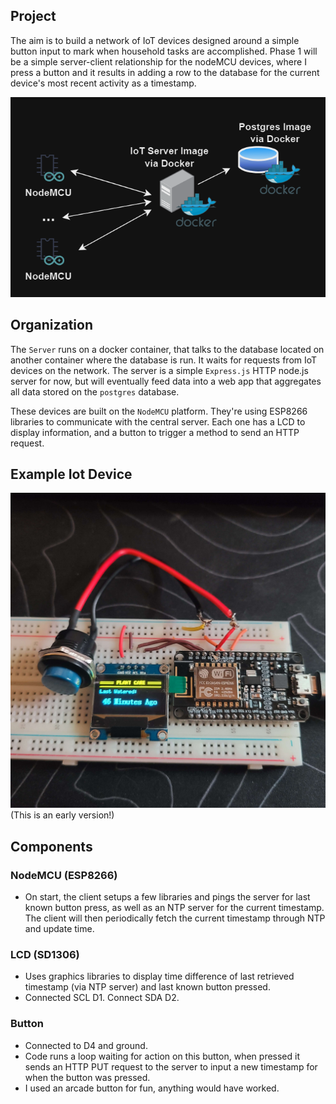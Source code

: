 ## Project
The aim is to build a network of IoT devices designed around a simple button input to mark when household tasks are accomplished. Phase 1 will be a simple server-client relationship for the nodeMCU devices, where I press a button and it results in adding a row to the database for the current device's most recent activity as a timestamp.

![Diagram](images/map.jpg)
## Organization
The `Server` runs on a docker container, that talks to the database located on another container where the database is run. It waits for requests from IoT devices on the network. The server is a simple `Express.js` HTTP node.js server for now, but will eventually feed data into a web app that aggregates all data stored on the `postgres` database.

These devices are built on the `NodeMCU` platform. They're using ESP8266 libraries to communicate with the central server. Each one has a LCD to display information, and a button to trigger a method to send an HTTP request.


## Example Iot Device
![Diagram](images/v1.jpg)
(This is an early version!)
## Components

### NodeMCU (ESP8266)
- On start, the client setups a few libraries and pings the server for last known button press, as well as an NTP server for the current timestamp. The client will then periodically fetch the current timestamp through NTP and update time. 

### LCD (SD1306)
- Uses graphics libraries to display time difference of last retrieved timestamp (via NTP server) and last known button pressed.
- Connected SCL D1. Connect SDA D2. 

### Button 
- Connected to D4 and ground.
- Code runs a loop waiting for action on this button, when pressed it sends an HTTP PUT request to the server to input a new timestamp for when the button was pressed.
- I used an arcade button for fun, anything would have worked.